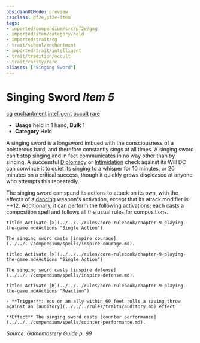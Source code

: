 ```yaml
---
obsidianUIMode: preview
cssclass: pf2e,pf2e-item
tags:
- imported/compendium/src/pf2e/gmg
- imported/item/category/held
- imported/trait/cg
- trait/school/enchantment
- imported/trait/intelligent
- trait/tradition/occult
- trait/rarity/rare
aliases: ["Singing Sword"]
---
```

# Singing Sword *Item 5*  
[cg](chaotic-good-b1.md)  [enchantment](enchantment.md)  [intelligent](intelligent-gmg.md)  [occult](occult.md)  [rare](rare.md)  

- **Usage** held in 1 hand; **Bulk** 1
- **Category** Held

A singing sword is a longsword imbued with the consciousness of a boisterous bard, and therefore constantly sings at all times. A singing sword can't stop singing and in fact communicates in no way other than by singing. A successful [Diplomacy](../../skills.md#Diplomacy) or [Intimidation](../../skills.md#Intimidation) check against its Will DC can convince it to quiet its singing to a whisper for 10 minutes, or 20 minutes on a critical success, though it quickly grows displeased at anyone who attempts this repeatedly.

The singing sword can spend its actions to attack on its own, with the effects of a [dancing](dancing.md) weapon's activation, except that its attack modifier is ++12. Additionally, it can perform the following activations; each casts a composition spell and follows all the usual rules for compositions.

```ad-embed-ability
title: Activate [>](../../../rules/core-rulebook/chapter-9-playing-the-game.md#Actions "Single Action")

The singing sword casts [inspire courage](../../../compendium/spells/inspire-courage.md).
```

```ad-embed-ability
title: Activate [>](../../../rules/core-rulebook/chapter-9-playing-the-game.md#Actions "Single Action")

The singing sword casts [inspire defense](../../../compendium/spells/inspire-defense.md).
```

```ad-embed-ability
title: Activate [R](../../../rules/core-rulebook/chapter-9-playing-the-game.md#Actions "Reaction")

- **Trigger**: You or an ally within 60 feet rolls a saving throw against an [auditory](../../../rules/traits/auditory.md) effect

**Effect** The singing sword casts [counter performance](../../../compendium/spells/counter-performance.md).
```

*Source: Gamemastery Guide p. 89*
